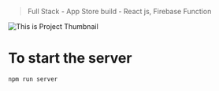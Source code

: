 > Full Stack - App Store build - React js, Firebase Function

![This is Project Thumbnail](./thumb.png)

# To start the server
```
npm run server
```